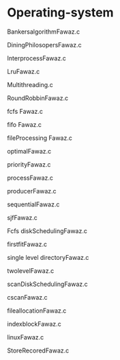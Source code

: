 # Operating-system
BankersalgorithmFawaz.c

DiningPhilosopersFawaz.c

InterprocessFawaz.c

LruFawaz.c

Multithreading.c

RoundRobbinFawaz.c

fcfs Fawaz.c

fifo Fawaz.c

fileProcessing Fawaz.c

optimalFawaz.c

priorityFawaz.c

processFawaz.c

producerFawaz.c

sequentialFawaz.c

sjfFawaz.c

Fcfs diskSchedulingFawaz.c

firstfitFawaz.c

single level directoryFawaz.c

twolevelFawaz.c

scanDiskSchedulingFawaz.c

cscanFawaz.c

fileallocationFawaz.c

indexblockFawaz.c

linuxFawaz.c

StoreRecoredFawaz.c

